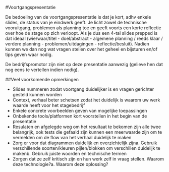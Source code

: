 #Voortgangspresentatie

De bedoeling van de voortgangspresentatie is dat je kort, adhv enkele slides, de status van je eindwerk geeft. Je licht zowel de technische vooruitgang, problemen als planning toe en geeft voorts een korte reflectie over hoe de stage op zich verloopt. Als je dus een 4-tal slides prepped  is dat ideaal (wie/waar/titel  - doel/abstract - algemene planning / reeds klaar / verdere planning - problemen/uitdagingen -  reflectie/besluit). Nadien kunnen we dan nog wat vragen stellen over het geheel en bijsturen en/of tips geven waar nodig.

De bedrijfspromotor zijn niet op deze presentatie aanwezig (gelieve hen dat nog eens te vertellen indien nodig).

##Veel voorkomende opmerkingen
* Slides nummeren zodat voortgang duidelijker is en vragen gerichter gesteld kunnen worden
* Context, verhaal beter schetsen zodat het duidelijk is waarom uw werk waarde heeft voor het stagebedrijf
* Enkele concrete voorbeelden geven van mogelijke toepassingen
* Onbekende tools/platformen kort voorstellen in het begin van de presentatie
* Resulaten en afgelegde weg om het resultaat te bekomen zijn alle twee belangrijk, ook tests die gefaald zijn kunnen een meerwaarde zijn om te vermelden om de flow van het verhaal duidelijk te maken
* Zorg er voor dat diagrammen duidelijk en overzichtelijk zijna. Gebruik verschillende soorten/kleuren pijlen/blokken om verschillen duidelijk te makenb. Gebruik juiste woorden en technische termen
* Zorgen dat ze zelf kritisch zijn en hun werk zelf in vraag stellen. Waarom deze technologie?a. Waarom deze oplossing?